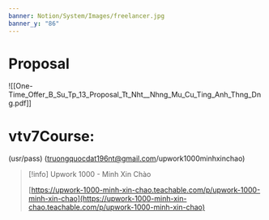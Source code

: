 ```yaml
---
banner: Notion/System/Images/freelancer.jpg
banner_y: "86"
---
```

# Proposal

![[One-Time_Offer_B_Su_Tp_13_Proposal_Tt_Nht__Nhng_Mu_Cu_Ting_Anh_Thng_Dng.pdf]]

# vtv7Course:

(usr/pass) (truongquocdat196nt@gmail.com/upwork1000minhxinchao)

> [!info] Upwork 1000 - Minh Xin Chào  
>  
> [https://upwork-1000-minh-xin-chao.teachable.com/p/upwork-1000-minh-xin-chao](https://upwork-1000-minh-xin-chao.teachable.com/p/upwork-1000-minh-xin-chao)